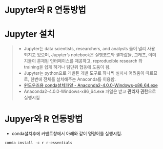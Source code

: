 Jupyter와 R 연동방법
=====================

# Jupyter 설치
> - Jupyter는 data scientists, researchers, and analysts 들이 널리 사용되지고 있으며, Jupyter’s notebook은 실행코드와 결과값들, 그래프, 이미지들이 혼재된 인터페이스를 제공하고, reproducible research 와 training을 쉽게 하거나 팀단위 협동에 도움이 됨.
> - Jupyter는 python으로 개발된 개발 도구로 하나씩 설치시 어려움이 따르므로, 한번에 전체를 설치해주는 Anaconda를 이용함.
> - [윈도우즈용 conda설치파일 - Anaconda2-4.0.0-Windows-x86_64.exe](https://3230d63b5fc54e62148e-c95ac804525aac4b6dba79b00b39d1d3.ssl.cf1.rackcdn.com/Anaconda2-4.0.0-Windows-x86_64.exe)
> - Anaconda2-4.0.0-Windows-x86_64.exe 파일은 받고 **관리자 권한**으로 실행시킴

# Jupyer와 R 연동방법
- conda설치후에 커맨트창에서 아래와 같이 명령어를 실행시킴.
```
conda install -c r r-essentials
```